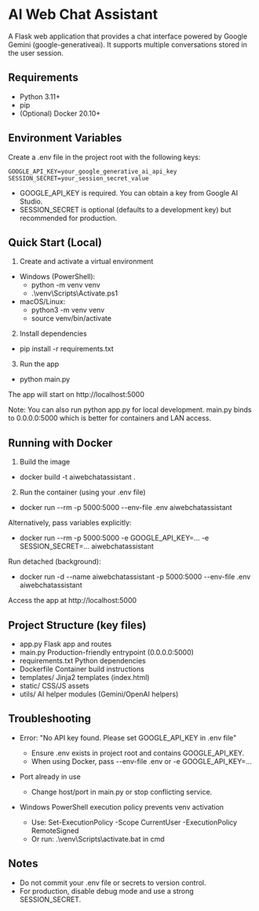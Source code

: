 # AI Web Chat Assistant

A Flask web application that provides a chat interface powered by Google Gemini (google-generativeai). It supports multiple conversations stored in the user session.


## Requirements
- Python 3.11+
- pip
- (Optional) Docker 20.10+


## Environment Variables
Create a .env file in the project root with the following keys:

```
GOOGLE_API_KEY=your_google_generative_ai_api_key
SESSION_SECRET=your_session_secret_value
```

- GOOGLE_API_KEY is required. You can obtain a key from Google AI Studio.
- SESSION_SECRET is optional (defaults to a development key) but recommended for production.


## Quick Start (Local)
1) Create and activate a virtual environment
- Windows (PowerShell):
  - python -m venv venv
  - .\venv\Scripts\Activate.ps1
- macOS/Linux:
  - python3 -m venv venv
  - source venv/bin/activate

2) Install dependencies
- pip install -r requirements.txt

3) Run the app
- python main.py

The app will start on http://localhost:5000

Note: You can also run python app.py for local development. main.py binds to 0.0.0.0:5000 which is better for containers and LAN access.


## Running with Docker
1) Build the image
- docker build -t aiwebchatassistant .

2) Run the container (using your .env file)
- docker run --rm -p 5000:5000 --env-file .env aiwebchatassistant

Alternatively, pass variables explicitly:
- docker run --rm -p 5000:5000 -e GOOGLE_API_KEY=... -e SESSION_SECRET=... aiwebchatassistant

Run detached (background):
- docker run -d --name aiwebchatassistant -p 5000:5000 --env-file .env aiwebchatassistant

Access the app at http://localhost:5000


## Project Structure (key files)
- app.py               Flask app and routes
- main.py              Production-friendly entrypoint (0.0.0.0:5000)
- requirements.txt     Python dependencies
- Dockerfile           Container build instructions
- templates/           Jinja2 templates (index.html)
- static/              CSS/JS assets
- utils/               AI helper modules (Gemini/OpenAI helpers)


## Troubleshooting
- Error: "No API key found. Please set GOOGLE_API_KEY in .env file"
  - Ensure .env exists in project root and contains GOOGLE_API_KEY.
  - When using Docker, pass --env-file .env or -e GOOGLE_API_KEY=...

- Port already in use
  - Change host/port in main.py or stop conflicting service.

- Windows PowerShell execution policy prevents venv activation
  - Use: Set-ExecutionPolicy -Scope CurrentUser -ExecutionPolicy RemoteSigned
  - Or run: .\venv\Scripts\activate.bat in cmd


## Notes
- Do not commit your .env file or secrets to version control.
- For production, disable debug mode and use a strong SESSION_SECRET.
